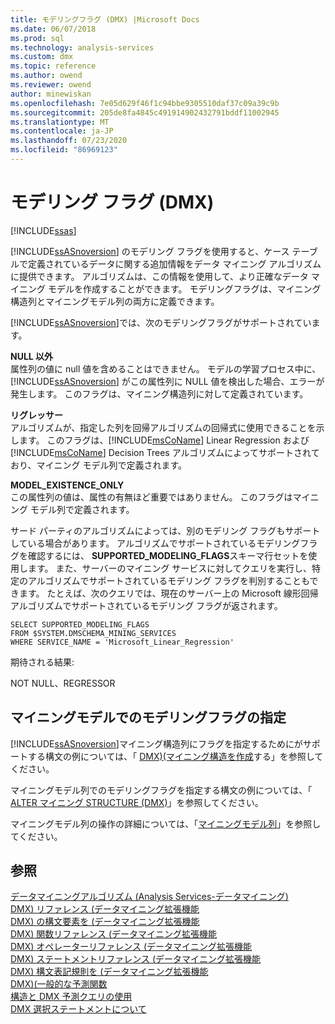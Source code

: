 ```yaml
---
title: モデリングフラグ (DMX) |Microsoft Docs
ms.date: 06/07/2018
ms.prod: sql
ms.technology: analysis-services
ms.custom: dmx
ms.topic: reference
ms.author: owend
ms.reviewer: owend
author: minewiskan
ms.openlocfilehash: 7e05d629f46f1c94bbe9305510daf37c09a39c9b
ms.sourcegitcommit: 205de8fa4845c491914902432791bddf11002945
ms.translationtype: MT
ms.contentlocale: ja-JP
ms.lasthandoff: 07/23/2020
ms.locfileid: "86969123"
---
```

# <a name="modeling-flags-dmx"></a>モデリング フラグ (DMX)
[!INCLUDE[ssas](../includes/applies-to-version/ssas.md)]

  [!INCLUDE[ssASnoversion](../includes/ssasnoversion-md.md)] のモデリング フラグを使用すると、ケース テーブルで定義されているデータに関する追加情報をデータ マイニング アルゴリズムに提供できます。 アルゴリズムは、この情報を使用して、より正確なデータ マイニング モデルを作成することができます。 モデリングフラグは、マイニング構造列とマイニングモデル列の両方に定義できます。  
  
 [!INCLUDE[ssASnoversion](../includes/ssasnoversion-md.md)]では、次のモデリングフラグがサポートされています。  
  
 **NULL 以外**  
 属性列の値に null 値を含めることはできません。 モデルの学習プロセス中に、 [!INCLUDE[ssASnoversion](../includes/ssasnoversion-md.md)] がこの属性列に NULL 値を検出した場合、エラーが発生します。 このフラグは、マイニング構造列に対して定義されています。  
  
 **リグレッサー**  
 アルゴリズムが、指定した列を回帰アルゴリズムの回帰式に使用できることを示します。 このフラグは、[!INCLUDE[msCoName](../includes/msconame-md.md)] Linear Regression および [!INCLUDE[msCoName](../includes/msconame-md.md)] Decision Trees アルゴリズムによってサポートされており、マイニング モデル列で定義されます。  
  
 **MODEL_EXISTENCE_ONLY**  
 この属性列の値は、属性の有無ほど重要ではありません。 このフラグはマイニング モデル列で定義されます。  
  
 サード パーティのアルゴリズムによっては、別のモデリング フラグもサポートしている場合があります。 アルゴリズムでサポートされているモデリングフラグを確認するには、 **SUPPORTED_MODELING_FLAGS**スキーマ行セットを使用します。 また、サーバーのマイニング サービスに対してクエリを実行し、特定のアルゴリズムでサポートされているモデリング フラグを判別することもできます。 たとえば、次のクエリでは、現在のサーバー上の Microsoft 線形回帰アルゴリズムでサポートされているモデリング フラグが返されます。  
  
```  
SELECT SUPPORTED_MODELING_FLAGS  
FROM $SYSTEM.DMSCHEMA_MINING_SERVICES  
WHERE SERVICE_NAME = 'Microsoft_Linear_Regression'  
```  
  
 期待される結果:  
  
 NOT NULL、REGRESSOR  
  
## <a name="specifying-modeling-flags-on-a-mining-model"></a>マイニングモデルでのモデリングフラグの指定  
 [!INCLUDE[ssASnoversion](../includes/ssasnoversion-md.md)]マイニング構造列にフラグを指定するためにがサポートする構文の例については、「 [DMX&#41;&#40;マイニング構造を作成](../dmx/create-mining-structure-dmx.md)する」を参照してください。  
  
 マイニングモデル列でのモデリングフラグを指定する構文の例については、「 [ALTER マイニング STRUCTURE &#40;DMX&#41;](../dmx/alter-mining-structure-dmx.md)」を参照してください。  
  
 マイニングモデル列の操作の詳細については、「[マイニングモデル列](https://docs.microsoft.com/analysis-services/data-mining/mining-model-columns)」を参照してください。  
  
## <a name="see-also"></a>参照  
 [データマイニングアルゴリズム &#40;Analysis Services-データマイニング&#41;](https://docs.microsoft.com/analysis-services/data-mining/data-mining-algorithms-analysis-services-data-mining)   
 [DMX&#41; リファレンス &#40;データマイニング拡張機能](../dmx/data-mining-extensions-dmx-reference.md)   
 [DMX&#41; の構文要素を &#40;データマイニング拡張機能](../dmx/data-mining-extensions-dmx-syntax-elements.md)   
 [DMX&#41; 関数リファレンス &#40;データマイニング拡張機能](../dmx/data-mining-extensions-dmx-function-reference.md)   
 [DMX&#41; オペレーターリファレンス &#40;データマイニング拡張機能](../dmx/data-mining-extensions-dmx-operator-reference.md)   
 [DMX&#41; ステートメントリファレンス &#40;データマイニング拡張機能](../dmx/data-mining-extensions-dmx-statements.md)   
 [DMX&#41; 構文表記規則を &#40;データマイニング拡張機能](../dmx/data-mining-extensions-dmx-syntax-conventions.md)   
 [DMX&#41;&#40;一般的な予測関数](../dmx/general-prediction-functions-dmx.md)   
 [構造と DMX 予測クエリの使用](../dmx/structure-and-usage-of-dmx-prediction-queries.md)   
 [DMX 選択ステートメントについて](../dmx/understanding-the-dmx-select-statement.md)  
  
  
